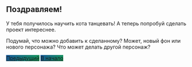 ## Поздравляем!

У тебя получилось научить кота танцевать! А теперь попробуй сделать проект интереснее.

Подумай, что можно добавить к сделанному? Может, новый фон или нового персонажа? Что может делать другой персонаж?

<a href="/scratchtutorial/10.html" class="btn" style="background-color: #159957; background-image: linear-gradient(120deg, #155799, #159957);">Предыдущий</a> <a href="/scratchtutorial/" class="btn" style="background-color: #159957; background-image: linear-gradient(120deg, #155799, #159957);">В начало</a>
